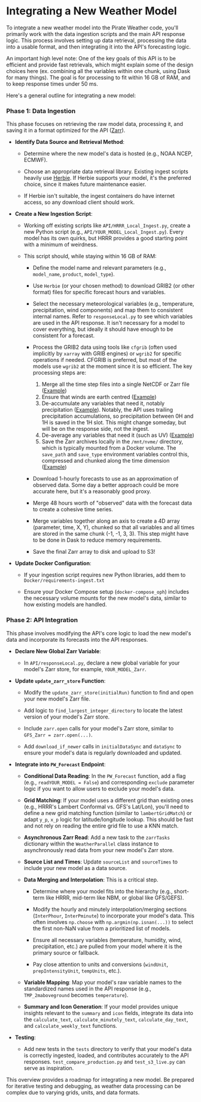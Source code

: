# Integrating a New Weather Model

To integrate a new weather model into the Pirate Weather code, you'll primarily work with the data ingestion scripts and the main API response logic. This process involves setting up data retrieval, processing the data into a usable format, and then integrating it into the API's forecasting logic.

An important high level note: One of the key goals of this API is to be efficient and provide fast retrievals, which might explain some of the design choices here (ex. combining all the variables within one chunk, using Dask for many things). The goal is for processing to fit within 16 GB of RAM, and to keep response times under 50 ms.  

Here's a general outline for integrating a new model:


### Phase 1: Data Ingestion

This phase focuses on retrieving the raw model data, processing it, and saving it in a format optimized for the API ([Zarr](https://zarr.readthedocs.io/en/stable/)).

* **Identify Data Source and Retrieval Method**:

  * Determine where the new model's data is hosted (e.g., NOAA NCEP, ECMWF).

  * Choose an appropriate data retrieval library. Existing ingest scripts heavily use [Herbie](https://github.com/blaylockbk/Herbie). If Herbie supports your model, it's the preferred choice, since it makes future maintenance easier.

  * If Herbie isn't suitable, the ingest containers do have internet access, so any download client should work.

* **Create a New Ingestion Script**:

  * Working off existing scripts like `API/HRRR_Local_Ingest.py`, create a new Python script (e.g., `API/YOUR_MODEL_Local_Ingest.py`). Every model has its own quirks, but HRRR provides a good starting point with a minimum of weirdness.

  * This script should, while staying within 16 GB of RAM:
 
    * Define the model name and relevant parameters (e.g., `model_name`, `product`, `model_type`).
  
    * Use `Herbie` (or your chosen method) to download GRIB2 (or other format) files for specific forecast hours and variables.
  
    * Select the necessary meteorological variables (e.g., temperature, precipitation, wind components) and map them to consistent internal names. Refer to `responseLocal.py` to see which variables are used in the API response. It isn't necessary for a model to cover everything, but ideally it should have enough to be consistent for a forecast.
 
    * Process the GRIB2 data using tools like `cfgrib` (often used implicitly by `xarray` with GRIB engines) or `wgrib2` for specific operations if needed. CFGRIB is preferred, but most of the models use `wgrib2` at the moment since it is so efficient. The key processing steps are:
    
		1.  Merge all the time step files into a single NetCDF or Zarr file ([Example](https://github.com/Pirate-Weather/pirate-weather-code/blob/aeef857c7c6133ccef2f439efe5c718c75813caf/API/HRRR_Local_Ingest.py#L191)) 
		2.  Ensure that winds are earth centred ([Example](https://github.com/Pirate-Weather/pirate-weather-code/blob/aeef857c7c6133ccef2f439efe5c718c75813caf/API/HRRR_Local_Ingest.py#L215)) 
		3.  De-accumulate any variables that need it, notably precipitation ([Example](https://github.com/Pirate-Weather/pirate-weather-code/blob/aeef857c7c6133ccef2f439efe5c718c75813caf/API/HRRR_Local_Ingest.py#L262)). Notably, the API uses trailing precipitation accumulations, so precipitation between 0H and 1H is saved in the 1H slot. This might change someday, but will be on the response side, not the ingest.
		4.  De-average any variables that need it (such as UV) ([Example](https://github.com/Pirate-Weather/pirate-weather-code/blob/aeef857c7c6133ccef2f439efe5c718c75813caf/API/GFS_Local_Ingest.py#L417)) 
		5.  Save the Zarr archives locally in the `/mnt/nvme/` directory, which is typically mounted from a Docker volume. The `save_path` and `save_type` environment variables control this, compressed and chunked along the time dimension ([Example](https://github.com/Pirate-Weather/pirate-weather-code/blob/aeef857c7c6133ccef2f439efe5c718c75813caf/API/HRRR_Local_Ingest.py#L282)) 

    * Download 1-hourly forecasts to use as an approximation of observed data. Some day a better approach could be more accurate here, but it's a reasonably good proxy.

    * Merge 48 hours worth of "observed" data with the forecast data to create a cohesive time series.  

    * Merge variables together along an axis to create a 4D array (parameter, time, X, Y), chunked so that all variables and all times are stored in the same chunk (-1, -1, 3, 3). This step might have to be done in Dask to reduce memory requirements.
   
    * Save the final Zarr array to disk and upload to S3! 

* **Update Docker Configuration**:

  * If your ingestion script requires new Python libraries, add them to `Docker/requirements-ingest.txt`
 
  * Ensure your Docker Compose setup (`docker-compose_oph`) includes the necessary volume mounts for the new model's data, similar to how existing models are handled.

### Phase 2: API Integration

This phase involves modifying the API's core logic to load the new model's data and incorporate its forecasts into the API responses.

* **Declare New Global Zarr Variable**:

  * In `API/responseLocal.py`, declare a new global variable for your model's Zarr store, for example, `YOUR_MODEL_Zarr`.

* **Update `update_zarr_store` Function**:

  * Modify the `update_zarr_store(initialRun)` function to find and open your new model's Zarr file.

  * Add logic to `find_largest_integer_directory` to locate the latest version of your model's Zarr store.

  * Include `zarr.open` calls for your model's Zarr store, similar to `GFS_Zarr = zarr.open(...)`.

  * Add `download_if_newer` calls in `initialDataSync` and `dataSync` to ensure your model's data is regularly downloaded and updated.

* **Integrate into `PW_Forecast` Endpoint**:

  * **Conditional Data Reading**: In the `PW_Forecast` function, add a flag (e.g., `readYOUR_MODEL = False`) and corresponding `exclude` parameter logic if you want to allow users to exclude your model's data.

  * **Grid Matching**: If your model uses a different grid than existing ones (e.g., HRRR's Lambert Conformal vs. GFS's Lat/Lon), you'll need to define a new grid matching function (similar to `lambertGridMatch`) or adapt `y_p`, `x_p` logic for latitude/longitude lookup. This should be fast and not rely on reading the entire grid file to use a KNN match.

  * **Asynchronous Zarr Read**: Add a new task to the `zarrTasks` dictionary within the `WeatherParallel` class instance to asynchronously read data from your new model's Zarr store.

  * **Source List and Times**: Update `sourceList` and `sourceTimes` to include your new model as a data source.

  * **Data Merging and Interpolation**: This is a critical step.

    * Determine where your model fits into the hierarchy (e.g., short-term like HRRR, mid-term like NBM, or global like GFS/GEFS).

    * Modify the hourly and minutely interpolation/merging sections (`InterPhour`, `InterPminute`) to incorporate your model's data. This often involves `np.choose` with `np.argmin(np.isnan(...))` to select the first non-NaN value from a prioritized list of models.

    * Ensure all necessary variables (temperature, humidity, wind, precipitation, etc.) are pulled from your model where it is the primary source or fallback.

    * Pay close attention to units and conversions (`windUnit`, `prepIntensityUnit`, `tempUnits`, etc.).

  * **Variable Mapping**: Map your model's raw variable names to the standardized names used in the API response (e.g., `TMP_2maboveground` becomes `temperature`).

  * **Summary and Icon Generation**: If your model provides unique insights relevant to the `summary` and `icon` fields, integrate its data into the `calculate_text`, `calculate_minutely_text`, `calculate_day_text`, and `calculate_weekly_text` functions.

* **Testing**:

  * Add new tests in the `tests` directory to verify that your model's data is correctly ingested, loaded, and contributes accurately to the API responses. `test_compare_production.py` and `test_s3_live.py` can serve as inspiration.

This overview provides a roadmap for integrating a new model. Be prepared for iterative testing and debugging, as weather data processing can be complex due to varying grids, units, and data formats.